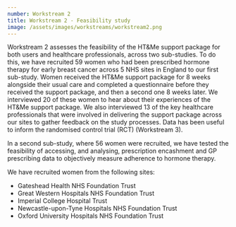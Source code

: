 ```yaml
---
number: Workstream 2
title: Workstream 2 - Feasibility study
image: /assets/images/workstreams/workstream2.png
---
```


Workstream 2 assesses the feasibility of the HT&Me support package for both users and healthcare professionals, across two sub-studies. To do this, we have recruited 59 women who had been prescribed hormone therapy for early breast cancer across 5 NHS sites in England to our first sub-study. Women received the HT&Me support package for 8 weeks alongside their usual care and completed a questionnaire before they received the support package, and then a second one 8 weeks later. We interviewed 20 of these women to hear about their experiences of the HT&Me support package. We also interviewed 13 of the key healthcare professionals that were involved in delivering the support package across our sites to gather feedback on the study processes. Data has been useful to inform the randomised control trial (RCT) (Workstream 3).

In a second sub-study, where 56 women were recruited, we have tested the feasibility of accessing, and analysing, prescription encashment and GP prescribing data to objectively measure adherence to hormone therapy.

We have recruited women from the following sites:

- Gateshead Health NHS Foundation Trust
- Great Western Hospitals NHS Foundation Trust
- Imperial College Hospital Trust
- Newcastle-upon-Tyne Hospitals NHS Foundation Trust
- Oxford University Hospitals NHS Foundation Trust

